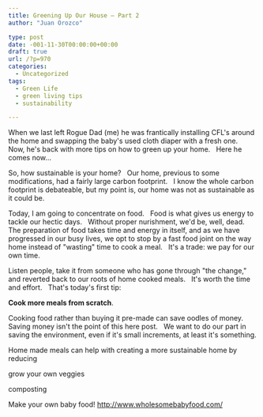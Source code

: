 ```yaml
---
title: Greening Up Our House – Part 2
author: "Juan Orozco" 

type: post
date: -001-11-30T00:00:00+00:00
draft: true
url: /?p=970
categories:
  - Uncategorized
tags:
  - Green Life
  - green living tips
  - sustainability

---
```

When we last left Rogue Dad (me) he was frantically installing CFL's around the home and swapping the baby's used cloth diaper with a fresh one.   Now, he's back with more tips on how to green up your home.   Here he comes now...

So, how sustainable is your home?   Our home, previous to some modifications, had a fairly large carbon footprint.   I know the whole carbon footprint is debateable, but my point is, our home was not as sustainable as it could be.

Today, I am going to concentrate on food.   Food is what gives us energy to tackle our hectic days.   Without proper nurishment, we'd be, well, dead.   The preparation of food takes time and energy in itself, and as we have progressed in our busy lives, we opt to stop by a fast food joint on the way home instead of "wasting" time to cook a meal.   It's a trade: we pay for our own time.

Listen people, take it from someone who has gone through "the change," and reverted back to our roots of home cooked meals.   It's worth the time and effort.   That's today's first tip:

**Cook more meals from scratch**.

Cooking food rather than buying it pre-made can save oodles of money.   Saving money isn't the point of this here post.   We want to do our part in saving the environment, even if it's small increments, at least it's something.

Home made meals can help with creating a more sustainable home by reducing

grow your own veggies

composting

Make your own baby food! http://www.wholesomebabyfood.com/